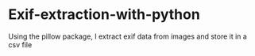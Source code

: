 # Exif-extraction-with-python
Using the pillow package, I extract exif data from images and store it in a csv file
